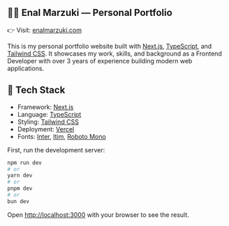 ## 🧑‍💻 Enal Marzuki — Personal Portfolio

👉 Visit: [enalmarzuki.com](https://enalmarzuki.com)

This is my personal portfolio website built with [Next.js](https://nextjs.org), [TypeScript](https://www.typescriptlang.org/), and [Tailwind CSS](https://v3.tailwindcss.com/).
It showcases my work, skills, and background as a Frontend Developer with over 3 years of experience building modern web applications.

## 🚀 Tech Stack
- Framework: [Next.js](https://nextjs.org)
- Language: [TypeScript](https://www.typescriptlang.org/)
- Styling: [Tailwind CSS](https://v3.tailwindcss.com/)
- Deployment: [Vercel](https://vercel.com/)
- Fonts: [Inter](https://fonts.google.com/specimen/Inter), [Itim](https://fonts.google.com/specimen/Itim), [Roboto Mono](https://fonts.google.com/specimen/Roboto+Mono)

First, run the development server:

```bash
npm run dev
# or
yarn dev
# or
pnpm dev
# or
bun dev
```

Open [http://localhost:3000](http://localhost:3000) with your browser to see the result.
